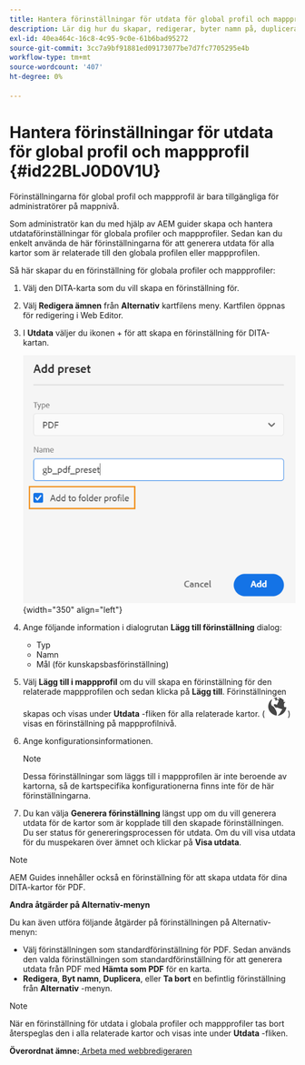 ```yaml
---
title: Hantera förinställningar för utdata för global profil och mappprofil
description: Lär dig hur du skapar, redigerar, byter namn på, duplicerar och tar bort förinställningar för utdata i global profil och mappprofil som administrativa användare i AEM.
exl-id: 40ea464c-16c8-4c95-9c0e-61b6bad95272
source-git-commit: 3cc7a9bf91881ed09173077be7d7fc7705295e4b
workflow-type: tm+mt
source-wordcount: '407'
ht-degree: 0%

---
```


# Hantera förinställningar för utdata för global profil och mappprofil {#id22BLJ0D0V1U}

Förinställningarna för global profil och mappprofil är bara tillgängliga för administratörer på mappnivå.

Som administratör kan du med hjälp av AEM guider skapa och hantera utdataförinställningar för globala profiler och mappprofiler. Sedan kan du enkelt använda de här förinställningarna för att generera utdata för alla kartor som är relaterade till den globala profilen eller mappprofilen.

Så här skapar du en förinställning för globala profiler och mappprofiler:

1. Välj den DITA-karta som du vill skapa en förinställning för.
1. Välj **Redigera ämnen** från **Alternativ** kartfilens meny. Kartfilen öppnas för redigering i Web Editor.
1. I **Utdata** väljer du ikonen + för att skapa en förinställning för DITA-kartan.

   ![](images/add-global-output-preset.png){width="350" align="left"}

1. Ange följande information i dialogrutan **Lägg till förinställning** dialog:
   - Typ
   - Namn
   - Mål \(för kunskapsbasförinställning\)
1. Välj **Lägg till i mappprofil** om du vill skapa en förinställning för den relaterade mappprofilen och sedan klicka på **Lägg till**. Förinställningen skapas och visas under **Utdata** -fliken för alla relaterade kartor. \( ![](images/global-preset-icon.svg)\) visas en förinställning på mappprofilnivå.
1. Ange konfigurationsinformationen.

   >[!NOTE]
   >
   > Dessa förinställningar som läggs till i mappprofilen är inte beroende av kartorna, så de kartspecifika konfigurationerna finns inte för de här förinställningarna.

1. Du kan välja **Generera förinställning** längst upp om du vill generera utdata för de kartor som är kopplade till den skapade förinställningen. Du ser status för genereringsprocessen för utdata. Om du vill visa utdata för du muspekaren över ämnet och klickar på **Visa utdata**.

>[!NOTE]
>
> AEM Guides innehåller också en förinställning för att skapa utdata för dina DITA-kartor för PDF.

**Andra åtgärder på Alternativ-menyn**

Du kan även utföra följande åtgärder på förinställningen på Alternativ-menyn:

- Välj förinställningen som standardförinställning för PDF. Sedan används den valda förinställningen som standardförinställning för att generera utdata från PDF med **Hämta som PDF** för en karta.
- **Redigera**, **Byt namn**, **Duplicera**, eller **Ta bort** en befintlig förinställning från **Alternativ** -menyn.

>[!NOTE]
>
> När en förinställning för utdata i globala profiler och mappprofiler tas bort återspeglas den i alla relaterade kartor och visas inte under **Utdata** -fliken.

**Överordnat ämne:**[ Arbeta med webbredigeraren](web-editor.md)
